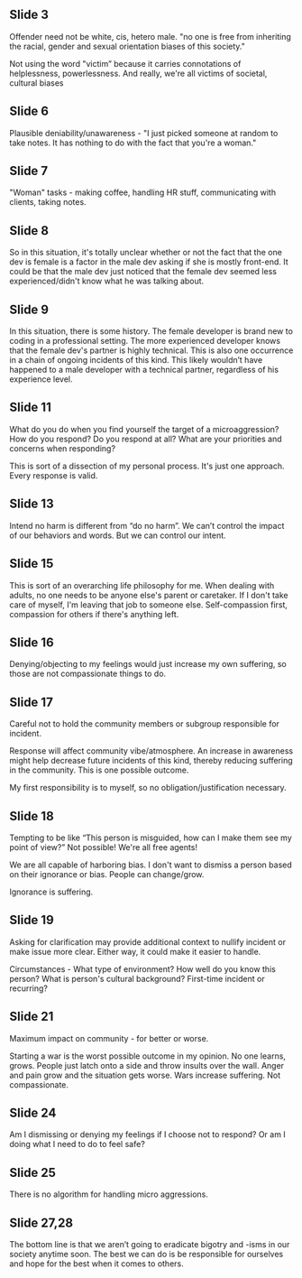 ## Slide 3
Offender need not be white, cis, hetero male. "no one is free from inheriting the racial, gender and sexual orientation biases of this society."

Not using the word "victim” because it carries connotations of helplessness, powerlessness. And really, we're all victims of societal, cultural biases

## Slide 6
Plausible deniability/unawareness - "I just picked someone at random to take notes. It has nothing to do with the fact that you're a woman."

## Slide 7
"Woman" tasks - making coffee, handling HR stuff, communicating with clients, taking notes.

## Slide 8
So in this situation, it's totally unclear whether or not the fact that the one dev is female is a factor in the male dev asking if she is mostly front-end. It could be that the male dev just noticed that the female dev seemed less experienced/didn't know what he was talking about.

## Slide 9
In this situation, there is some history. The female developer is brand new to coding in a professional setting. The more experienced developer knows that the female dev's partner is highly technical. This is also one occurrence in a chain of ongoing incidents of this kind. This likely wouldn’t have happened to a male developer with a technical partner, regardless of his experience level.

## Slide 11
What do you do when you find yourself the target of a microaggression? How do you respond? Do you respond at all? What are your priorities and concerns when responding?

This is sort of a dissection of my personal process. It's just one approach. Every response is valid.

## Slide 13
Intend no harm is different from “do no harm”. We can’t control the impact of our behaviors and words. But we can control our intent.

## Slide 15
This is sort of an overarching life philosophy for me. When dealing with adults, no one needs to be anyone else's parent or caretaker. If I don't take care of myself, I'm leaving that job to someone else. Self-compassion first, compassion for others if there's anything left.

## Slide 16
Denying/objecting to my feelings would just increase my own suffering, so those are not compassionate things to do.

## Slide 17
Careful not to hold the community members or subgroup responsible for incident. 

Response will affect community vibe/atmosphere. An increase in awareness might help decrease future incidents of this kind, thereby reducing suffering in the community. This is one possible outcome.

My first responsibility is to myself, so no obligation/justification necessary.

## Slide 18
Tempting to be like “This person is misguided, how can I make them see my point of view?” Not possible! We're all free agents!

We are all capable of harboring bias. I don't want to dismiss a person based on their ignorance or bias. People can change/grow.

Ignorance is suffering.

## Slide 19
Asking for clarification may provide additional context to nullify incident or make issue more clear. Either way, it could make it easier to handle.

Circumstances - What type of environment? How well do you know this person? What is person's cultural background? First-time incident or recurring?

## Slide 21
Maximum impact on community - for better or worse.

Starting a war is the worst possible outcome in my opinion. No one learns, grows. People just latch onto a side and throw insults over the wall. Anger and pain grow and the situation gets worse. Wars increase suffering. Not compassionate.

## Slide 24
Am I dismissing or denying my feelings if I choose not to respond? Or am I doing what I need to do to feel safe?

## Slide 25
There is no algorithm for handling micro aggressions.

## Slide 27,28
The bottom line is that we aren’t going to eradicate bigotry and -isms in our society anytime soon. The best we can do is be responsible for ourselves and hope for the best when it comes to others.
